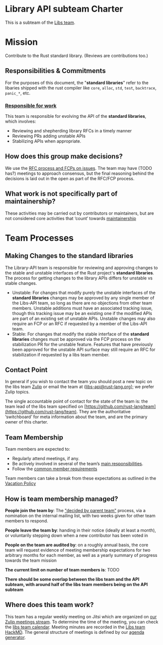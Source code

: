 # Library API subteam Charter

This is a subteam of the [Libs team](./charter.md).

# Mission

Contribute to the Rust standard library. (Reviews are contributions too.)

## Responsibilities & Commitments

For the purposes of this document, the "**standard libraries**" refer to the libaries shipped with the rust compiler like `core`, `alloc`, `std`, `test`, `backtrace`, `panic_*`, etc.

### [Responsible for work](../../common/darci.md#responsible-for-work)

This team is responsible for evolving the API of the **standard libraries**, which involves:

 - Reviewing and shepherding library RFCs in a timely manner
 - Reviewing PRs adding unstable APIs
 - Stabilizing APIs when appropriate.

## How does this group make decisions?

We use the [RFC process and FCPs on issues](../../common/rfc_fcp.md). The team may have (TODO has?) meetings to approach consensus, but the final reasoning behind the decisions is laid out in the open as part of the RFC/FCP process.

## What work is not specifically part of maintainership?

These activities may be carried out by contributors or maintainers, but are not considered core activities that ‘count’ towards [maintainership](../../common/membership_types.md#maintainership)

# Team Processes

## Making Changes to the **standard libraries**

The Library-API team is responsible for reviewing and approving changes to the stable and unstable interfaces of the Rust project's **standard libraries**. The process for getting changes to the library APIs differs for unstable vs stable changes.

* Unstable: For changes that modify purely the unstable interfaces of the **standard libraries** changes may be approved by any single member of the Libs-API team, so long as there are no objections from other team members. Unstable additions must have an associated tracking issue, though this tracking issue may be an existing one if the modified APIs are part of an existing set of unstable APIs. Unstable changes may also require an FCP or an RFC if requested by a member of the Libs-API team.
* Stable: For changes that modify the stable interface of the **standard libraries** changes must be approved via the FCP process on the stabilization PR for the unstable feature. Features that have previously been approved for the unstable API surface may still require an RFC for stabilization if requested by a libs team member.

## Contact Point

In general if you wish to contact the team you should post a new topic on the libs team [Zulip](https://rust-lang.zulipchat.com/#narrow/stream/219381-t-libs) or email the team at ([libs-api@rust-lang.org](mailto:libs-api@rust-lang.org)]; we prefer Zulip topics.

The single accountable point of contact for the state of the team is: the team lead of the libs team specified on [https://github.com/rust-lang/team](https://github.com/rust-lang/team). They are the authoritative ‘switchboard’ for meta information about the team, and are the primary owner of this charter.

## Team Membership

Team members are expected to:

* Regularly attend meetings, if any.
* Be actively involved in several of the team’s [main responsibilities](#responsible-for-work).
* Follow the [common member requirements](../../common/member_requirements.md)

Team members can take a break from these expectations as outlined in the [Vacation Policy](../../common/vacation_policy.md)

## How is team membership managed?

**People join the team by**: The ["decided by parent team"](../../common/membership_changes.md#decided-by-parent-team) process, via a nomination on the internal mailing list, with two weeks given for other team members to respond. 

**People leave the team by**: handing in their notice (ideally at least a month), or voluntarily stepping down when a new contributor has been voted in

**People on the team are audited by**: on a roughly annual basis, the core team will request evidence of meeting membership expectations for two arbitrary months for each member, as well as a yearly summary of progress towards the team mission

**The current limit on number of team members is**: TODO

**There should be some overlap between the libs team and the API subteam, with around half of the libs team members being on the API subteam**

## Where does this team work?

This team has a regular weekly meeting on Jitsi which are organized on [our Zulip meetings stream](https://rust-lang.zulipchat.com/#narrow/stream/259402-t-libs.2Fmeetings). To determine the time of the meeting, you can check the [libs team calendar](https://calendar.google.com/calendar/embed?src=9kuu8evq4eh6uacm262k0phri8%40group.calendar.google.com). Meeting minutes are recorded in the [Libs team HackMD](https://hackmd.io/team/rust-libs). The general structure of meetings is defined by our [agenda generator](https://github.com/rust-lang/libs-team/tree/main/tools/agenda-generator).


 [MCP]: https://rust-lang.github.io/rfcs/2904-compiler-major-change-process.html
 [stability policy]: https://rust-lang.github.io/rfcs/1105-api-evolution.html
 [library-contributors]: ./group-contributors.md
 [API subteam]: ./subteam-api.md
